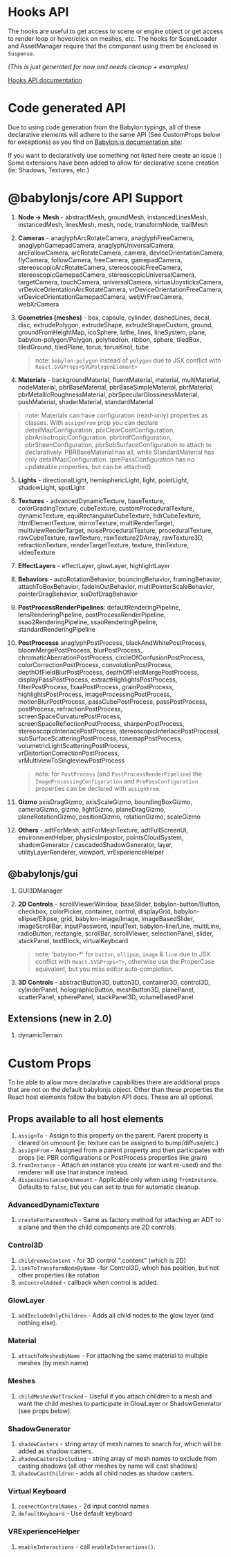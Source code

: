 # Hooks API

The hooks are useful to get access to scene or engine object or get access to
render loop or hover/click on meshes, etc. The hooks for SceneLoader and
AssetManager require that the component using them be enclosed in `Suspense`.

_(This is just generated for now and needs cleanup + examples)_

[Hooks API documentation](hooks/modules.md)

# Code generated API

Due to using code generation from the Babylon typings, all of these declarative
elements will adhere to the same API (See CustomProps below for exceptions) as
you find on [Babylon.js documentation site](https://doc.babylonjs.com/):

If you want to declaratively use something not listed here create an issue :)
Some extensions have been added to allow for declarative scene creation (ie:
Shadows, Textures, etc.)

# @babylonjs/core API Support

1. **Node -> Mesh** - abstractMesh, groundMesh, instancedLinesMesh,
   instancedMesh, linesMesh, mesh, node, transformNode, trailMesh

2. **Cameras** - anaglyphArcRotateCamera, anaglyphFreeCamera,
   anaglyphGamepadCamera, anaglyphUniversalCamera, arcFollowCamera,
   arcRotateCamera, camera, deviceOrientationCamera, flyCamera, followCamera,
   freeCamera, gamepadCamera, stereoscopicArcRotateCamera,
   stereoscopicFreeCamera, stereoscopicGamepadCamera,
   stereoscopicUniversalCamera, targetCamera, touchCamera, universalCamera,
   virtualJoysticksCamera, vrDeviceOrientationArcRotateCamera,
   vrDeviceOrientationFreeCamera, vrDeviceOrientationGamepadCamera,
   webVrFreeCamera, webXrCamera

3. **Geometries (meshes)** - box, capsule, cylinder, dashedLines, decal, disc,
   extrudePolygon, extrudeShape, extrudeShapeCustom, ground,
   groundFromHeightMap, icoSphere, lathe, lines, lineSystem, plane,
   babylon-polygon/Polygon, polyhedron, ribbon, sphere, tiledBox, tiledGround,
   tiledPlane, torus, torusKnot, tube

   > note: `babylon-polygon` instead of `polygon` due to JSX conflict with
   > `React.SVGProps<SVGPolygonElement>`

4. **Materials** - backgroundMaterial, fluentMaterial, material, multiMaterial,
   nodeMaterial, pbrBaseMaterial, pbrBaseSimpleMaterial, pbrMaterial,
   pbrMetallicRoughnessMaterial, pbrSpecularGlossinessMaterial, pushMaterial,
   shaderMaterial, standardMaterial

> note: Materials can have configuration (read-only) properties as classes. With
> `assignFrom` prop you can declare detailMapConfiguration,
> pbrClearCoatConfiguration, pbrAnisotropicConfiguration, pbrbrdfConfiguration,
> pbrSheenConfiguration, pbrSubSurfaceConfiguration to attach to declaratively.
> PBRBaseMaterial has all, while StandardMaterial has only
> detailMapConfiguration. (prePassConfiguration has no updateable properties,
> but can be attached).

5. **Lights** - directionalLight, hemisphericLight, light, pointLight,
   shadowLight, spotLight

6. **Textures** - advancedDynamicTexture, baseTexture, colorGradingTexture,
   cubeTexture, customProceduralTexture, dynamicTexture,
   equiRectangularCubeTexture, hdrCubeTexture, htmlElementTexture,
   mirrorTexture, multiRenderTarget, multiviewRenderTarget,
   noiseProceduralTexture, proceduralTexture, rawCubeTexture, rawTexture,
   rawTexture2DArray, rawTexture3D, refractionTexture, renderTargetTexture,
   texture, thinTexture, videoTexture

7. **EffectLayers** - effectLayer, glowLayer, highlightLayer

8. **Behaviors** - autoRotationBehavior, bouncingBehavior, framingBehavior,
   attachToBoxBehavior, fadeInOutBehavior, multiPointerScaleBehavior,
   pointerDragBehavior, sixDofDragBehavior

9. **PostProcessRenderPipelines**: defaultRenderingPipeline,
   lensRenderingPipeline, postProcessRenderPipeline, ssao2RenderingPipeline,
   ssaoRenderingPipeline, standardRenderingPipeline

10. **PostProcesss** anaglyphPostProcess, blackAndWhitePostProcess,
    bloomMergePostProcess, blurPostProcess, chromaticAberrationPostProcess,
    circleOfConfusionPostProcess, colorCorrectionPostProcess,
    convolutionPostProcess, depthOfFieldBlurPostProcess,
    depthOfFieldMergePostProcess, displayPassPostProcess,
    extractHighlightsPostProcess, filterPostProcess, fxaaPostProcess,
    grainPostProcess, highlightsPostProcess, imageProcessingPostProcess,
    motionBlurPostProcess, passCubePostProcess, passPostProcess, postProcess,
    refractionPostProcess, screenSpaceCurvaturePostProcess,
    screenSpaceReflectionPostProcess, sharpenPostProcess,
    stereoscopicInterlacePostProcess, stereoscopicInterlacePostProcessI,
    subSurfaceScatteringPostProcess, tonemapPostProcess,
    volumetricLightScatteringPostProcess, vrDistortionCorrectionPostProcess,
    vrMultiviewToSingleviewPostProcess

    > note: for `PostProcess` (and `PostProcessRenderPipeline`) the
    > `ImageProcessingConfiguration` and `PrePassConfiguration` properties can
    > be declared with `assignFrom`.

11. **Gizmo** axisDragGizmo, axisScaleGizmo, boundingBoxGizmo, cameraGizmo,
    gizmo, lightGizmo, planeDragGizmo, planeRotationGizmo, positionGizmo,
    rotationGizmo, scaleGizmo

12. **Others** - adtForMesh, adtForMeshTexture, adtFullScreenUi,
    environmentHelper, physicsImpostor, pointsCloudSystem, shadowGenerator /
    cascadedShadowGenerator, layer, utilityLayerRenderer, viewport,
    vrExperienceHelper

## @babylonjs/gui

1. GUI3DManager
2. **2D Controls** - scrollViewerWindow, baseSlider, babylon-button/Button,
   checkbox, colorPicker, container, control, displayGrid,
   babylon-ellipse/Ellipse, grid, babylon-image/Image, imageBasedSlider,
   imageScrollBar, inputPassword, inputText, babylon-line/Line, multiLine,
   radioButton, rectangle, scrollBar, scrollViewer, selectionPanel, slider,
   stackPanel, textBlock, virtualKeyboard

   > note: 'babylon-\*' for `button`, `ellipse`, `image` & `line` due to JSX
   > conflict with `React.SVGProps<T>`, otherwise use the ProperCase equivalent,
   > but you miss editor auto-completion.

3. **3D Controls** - abstractButton3D, button3D, container3D, control3D,
   cylinderPanel, holographicButton, meshButton3D, planePanel, scatterPanel,
   spherePanel, stackPanel3D, volumeBasedPanel

## Extensions (new in 2.0)

1. dynamicTerrain

# Custom Props

To be able to allow more declarative capabilities there are additional props
that are not on the default babylonjs object. Other than these properties the
React host elements follow the babylon API docs. These are all optional.

## Props available to all host elements

1. `assignTo` - Assign to this property on the parent. Parent property is
   cleared on umnount (ie: texture can be assigned to bump/diffuse/etc.)
2. `assignFrom` - Assigned from a parent property and then participates with
   props (ie: PBR configurations or PostProcess properties like grain)
3. `fromInstance` - Attach an instance you create (or want re-used) and the
   renderer will use that instance instead.
4. `disposeInstanceOnUnmount` - Applicable only when using `fromInstance`.
   Defaults to `false`, but you can set to true for automatic cleanup.

### AdvancedDynamicTexture

1. `createForParentMesh` - Same as factory method for attaching an ADT to a
   plane and then the child components are 2D controls.

### Control3D

1. `childrenAsContent` - for 3D control ".content" (which is 2D)
2. `linkToTransformNodeByName` -for Control3D, which has position, but not other
   properties like rotation
3. `onControlAdded` - callback when control is added.

### GlowLayer

1. `addIncludeOnlyChildren` - Adds all child nodes to the glow layer (and
   nothing else).

### Material

1. `attachToMeshesByName` - For attaching the same material to multiple meshes
   (by mesh name)

### Meshes

1. `childMeshesNotTracked` - Useful if you attach children to a mesh and want
   the child meshes to participate in GlowLayer or ShadowGenerator (see props
   below).

### ShadowGenerator

1. `shadowCasters` - string array of mesh names to search for, which will be
   added as shadow casters.
2. `shadowCastersExcluding` - string array of mesh names to exclude from casting
   shadows (all other meshes by name will cast shadows)
3. `shadowCastChildren` - adds all child nodes as shadow casters.

### Virtual Keyboard

1. `connectControlNames` - 2d input control names
2. `defaultKeyboard` - Use default keyboard

### VRExperienceHelper

1. `enableInteractions` - call `enableInteractions()`.
